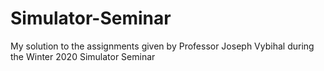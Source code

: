 # Simulator-Seminar
My solution to the assignments given by Professor Joseph Vybihal during the Winter 2020 Simulator Seminar
